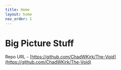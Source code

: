 ```yaml
---
title: Home
layout: home
nav_order: 1
---
```


# Big Picture Stuff

Repo URL - [https://github.com/ChadWKirk/The-Void](https://github.com/ChadWKirk/The-Void)